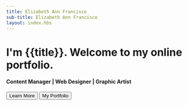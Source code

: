 ```yaml
---
title: Elizabeth Ann Francisco
sub-title: Elizabeth Ann Francisco
layout: index.hbs
---
```

<div class="cover">
    <h1 class="text-light">I'm {{title}}. Welcome to my online portfolio.</h1>
    <h4>Content Manager | Web Designer | Graphic Artist</h4>
    <button>Learn More</button>
    <button>My Portfolio</button>
</div>